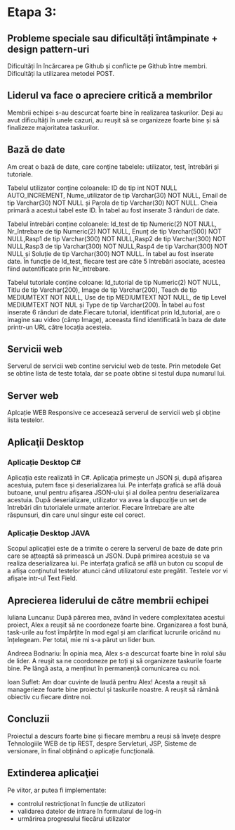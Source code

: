 
# Etapa 3:

## Probleme speciale sau dificultăți întâmpinate + design pattern-uri
Dificultăți în încărcarea pe Github și conflicte pe Github între membri.
Dificultăți la utilizarea metodei POST. 

## Liderul va face o apreciere critică a membrilor
Membrii echipei s-au descurcat foarte bine în realizarea taskurilor. Deși au avut dificultăți în unele cazuri, au reușit să se organizeze foarte bine și să finalizeze majoritatea taskurilor.

## Bază de date
Am creat o bază de date, care conține tabelele: utilizator, test, întrebări și tutoriale. 

Tabelul utilizator conține coloanele: ID de tip int NOT NULL AUTO_INCREMENT, Nume_utilizator de tip Varchar(30) NOT NULL, Email de tip Varchar(30) NOT NULL și Parola de tip Varchar(30) NOT NULL. Cheia primară a acestui tabel este ID. În tabel au fost inserate 3 rânduri de date. 

Tabelul întrebări conține coloanele: Id_test de tip Numeric(2) NOT NULL, Nr_întrebare de tip Numeric(2) NOT NULL, Enunț de tip  Varchar(500) NOT NULL,Rasp1 de tip Varchar(300) NOT NULL,Rasp2 de tip Varchar(300) NOT NULL,Rasp3 de tip Varchar(300) NOT NULL,Rasp4 de tip Varchar(300) NOT NULL și Soluție de tip Varchar(300) NOT NULL. În tabel au fost inserate date. În funcție de Id_test, fiecare test are câte 5 întrebări asociate, acestea fiind autentificate prin Nr_întrebare. 

Tabelul tutoriale conține coloane: Id_tutorial de tip Numeric(2) NOT NULL, Titlu de tip Varchar(200), Image de tip Varchar(200), Teach de tip MEDIUMTEXT NOT NULL, Use de tip MEDIUMTEXT NOT NULL, de tip Level MEDIUMTEXT NOT NUL și Type de tip Varchar(200). În tabel au fost inserate 6 rânduri de date.Fiecare tutorial, identificat prin Id_tutorial, are o imagine sau video (câmp Image), aceeasta fiind identificată în baza de date printr-un URL către locația acesteia. 

## Servicii web
Serverul de servicii web contine serviciul web de teste. Prin metodele Get se obtine lista de teste totala, dar se poate obtine si testul dupa numarul lui.

## Server web
Aplcație WEB Responsive ce accesează serverul de servicii web și obține lista testelor.

## Aplicaţii Desktop

### Aplicație Desktop C#
Aplicația este realizată în C#. Aplicația primește un JSON și, după afișarea acestuia, putem face și deserializarea lui. Pe interfața grafică se află două butoane, unul pentru afișarea JSON-ului și al doilea pentru deserializarea acestuia. După deserializare, utilizator va avea la dispoziție un set de întrebări din tutorialele urmate anterior. Fiecare întrebare are alte răspunsuri, din care unul singur este cel corect. 
 
### Aplicație Desktop JAVA
Scopul aplicației este de a trimite o cerere la serverul de baze de date prin care se ațteaptă să primească un JSON. După primirea acestuia  se va realiza deserializarea lui. Pe interfața grafică se află un buton cu scopul de a afișa conținutul testelor atunci când utilizatorul este pregătit.  Testele vor vi afișate intr-ul Text Field.

## Aprecierea liderului de către membrii echipei

Iuliana Luncanu: După părerea mea, având în vedere complexitatea acestui proiect, Alex a reușit să ne coordoneze foarte bine. Organizarea a fost bună, task-urile au fost împărțite în mod egal și am clarificat  lucrurile oricând nu înțelegeam. Per total, mie mi s-a părut un lider bun. 

Andreea Bodnariu: În opinia mea, Alex s-a descurcat foarte bine în rolul său de lider. A reușit sa ne coordoneze pe toți și să organizeze taskurile foarte bine. Pe lângă asta, a menținut în permanență comunicarea cu noi.

Ioan Suflet: Am doar cuvinte de laudă pentru Alex! Acesta a reușit să managerieze foarte bine proiectul și taskurile noastre. A reușit să rămână obiectiv cu fiecare dintre noi.

## Concluzii
Proiectul a descurs foarte bine și fiecare membru a reuși să învețe despre Tehnologiile WEB de tip REST, despre Servleturi, JSP, Sisteme de versionare, în final obținând o aplicație funcțională.

## Extinderea aplicaţiei

Pe viitor, ar putea fi implementate:
  - controlul restricționat în funcție de utilizatori 
  - validarea datelor de intrare în formularul de log-in
  - urmărirea progresului fiecărui utilizator 
